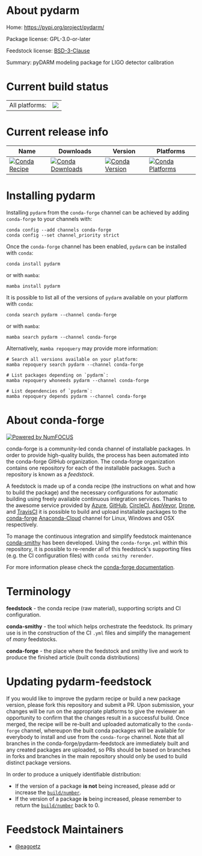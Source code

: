 About pydarm
============

Home: https://pypi.org/project/pydarm/

Package license: GPL-3.0-or-later

Feedstock license: [BSD-3-Clause](https://github.com/conda-forge/pydarm-feedstock/blob/main/LICENSE.txt)

Summary: pyDARM modeling package for LIGO detector calibration

Current build status
====================


<table><tr><td>All platforms:</td>
    <td>
      <a href="https://dev.azure.com/conda-forge/feedstock-builds/_build/latest?definitionId=16278&branchName=main">
        <img src="https://dev.azure.com/conda-forge/feedstock-builds/_apis/build/status/pydarm-feedstock?branchName=main">
      </a>
    </td>
  </tr>
</table>

Current release info
====================

| Name | Downloads | Version | Platforms |
| --- | --- | --- | --- |
| [![Conda Recipe](https://img.shields.io/badge/recipe-pydarm-green.svg)](https://anaconda.org/conda-forge/pydarm) | [![Conda Downloads](https://img.shields.io/conda/dn/conda-forge/pydarm.svg)](https://anaconda.org/conda-forge/pydarm) | [![Conda Version](https://img.shields.io/conda/vn/conda-forge/pydarm.svg)](https://anaconda.org/conda-forge/pydarm) | [![Conda Platforms](https://img.shields.io/conda/pn/conda-forge/pydarm.svg)](https://anaconda.org/conda-forge/pydarm) |

Installing pydarm
=================

Installing `pydarm` from the `conda-forge` channel can be achieved by adding `conda-forge` to your channels with:

```
conda config --add channels conda-forge
conda config --set channel_priority strict
```

Once the `conda-forge` channel has been enabled, `pydarm` can be installed with `conda`:

```
conda install pydarm
```

or with `mamba`:

```
mamba install pydarm
```

It is possible to list all of the versions of `pydarm` available on your platform with `conda`:

```
conda search pydarm --channel conda-forge
```

or with `mamba`:

```
mamba search pydarm --channel conda-forge
```

Alternatively, `mamba repoquery` may provide more information:

```
# Search all versions available on your platform:
mamba repoquery search pydarm --channel conda-forge

# List packages depending on `pydarm`:
mamba repoquery whoneeds pydarm --channel conda-forge

# List dependencies of `pydarm`:
mamba repoquery depends pydarm --channel conda-forge
```


About conda-forge
=================

[![Powered by
NumFOCUS](https://img.shields.io/badge/powered%20by-NumFOCUS-orange.svg?style=flat&colorA=E1523D&colorB=007D8A)](https://numfocus.org)

conda-forge is a community-led conda channel of installable packages.
In order to provide high-quality builds, the process has been automated into the
conda-forge GitHub organization. The conda-forge organization contains one repository
for each of the installable packages. Such a repository is known as a *feedstock*.

A feedstock is made up of a conda recipe (the instructions on what and how to build
the package) and the necessary configurations for automatic building using freely
available continuous integration services. Thanks to the awesome service provided by
[Azure](https://azure.microsoft.com/en-us/services/devops/), [GitHub](https://github.com/),
[CircleCI](https://circleci.com/), [AppVeyor](https://www.appveyor.com/),
[Drone](https://cloud.drone.io/welcome), and [TravisCI](https://travis-ci.com/)
it is possible to build and upload installable packages to the
[conda-forge](https://anaconda.org/conda-forge) [Anaconda-Cloud](https://anaconda.org/)
channel for Linux, Windows and OSX respectively.

To manage the continuous integration and simplify feedstock maintenance
[conda-smithy](https://github.com/conda-forge/conda-smithy) has been developed.
Using the ``conda-forge.yml`` within this repository, it is possible to re-render all of
this feedstock's supporting files (e.g. the CI configuration files) with ``conda smithy rerender``.

For more information please check the [conda-forge documentation](https://conda-forge.org/docs/).

Terminology
===========

**feedstock** - the conda recipe (raw material), supporting scripts and CI configuration.

**conda-smithy** - the tool which helps orchestrate the feedstock.
                   Its primary use is in the construction of the CI ``.yml`` files
                   and simplify the management of *many* feedstocks.

**conda-forge** - the place where the feedstock and smithy live and work to
                  produce the finished article (built conda distributions)


Updating pydarm-feedstock
=========================

If you would like to improve the pydarm recipe or build a new
package version, please fork this repository and submit a PR. Upon submission,
your changes will be run on the appropriate platforms to give the reviewer an
opportunity to confirm that the changes result in a successful build. Once
merged, the recipe will be re-built and uploaded automatically to the
`conda-forge` channel, whereupon the built conda packages will be available for
everybody to install and use from the `conda-forge` channel.
Note that all branches in the conda-forge/pydarm-feedstock are
immediately built and any created packages are uploaded, so PRs should be based
on branches in forks and branches in the main repository should only be used to
build distinct package versions.

In order to produce a uniquely identifiable distribution:
 * If the version of a package **is not** being increased, please add or increase
   the [``build/number``](https://docs.conda.io/projects/conda-build/en/latest/resources/define-metadata.html#build-number-and-string).
 * If the version of a package **is** being increased, please remember to return
   the [``build/number``](https://docs.conda.io/projects/conda-build/en/latest/resources/define-metadata.html#build-number-and-string)
   back to 0.

Feedstock Maintainers
=====================

* [@eagoetz](https://github.com/eagoetz/)

